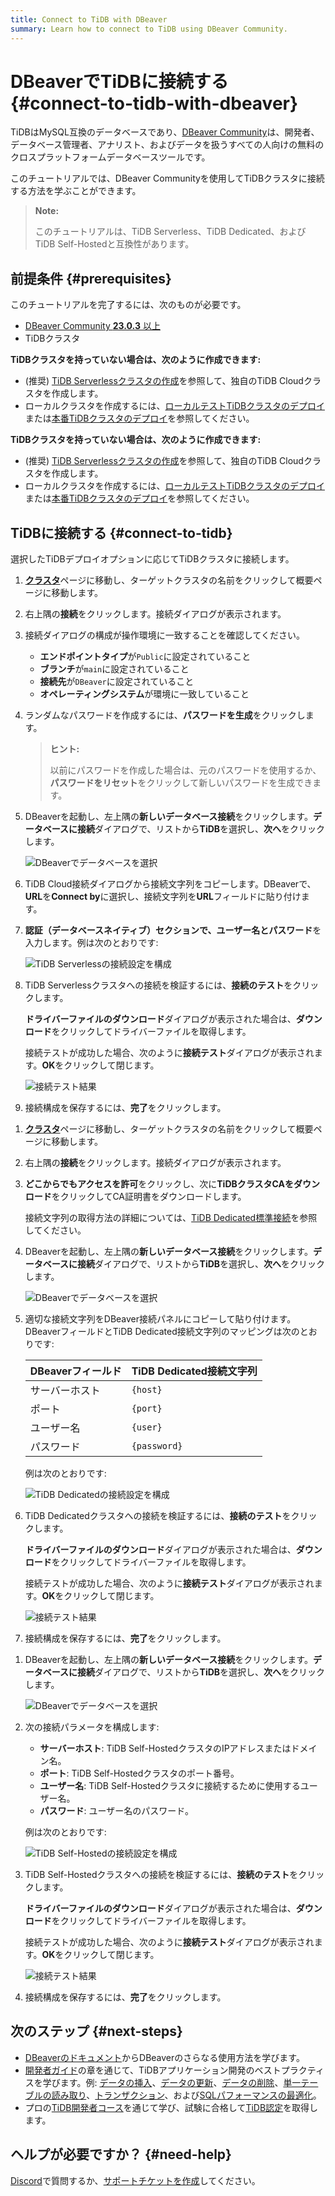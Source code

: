 ```yaml
---
title: Connect to TiDB with DBeaver
summary: Learn how to connect to TiDB using DBeaver Community.
---
```


# DBeaverでTiDBに接続する {#connect-to-tidb-with-dbeaver}

TiDBはMySQL互換のデータベースであり、[DBeaver Community](https://dbeaver.io/download/)は、開発者、データベース管理者、アナリスト、およびデータを扱うすべての人向けの無料のクロスプラットフォームデータベースツールです。

このチュートリアルでは、DBeaver Communityを使用してTiDBクラスタに接続する方法を学ぶことができます。

> **Note:**
>
> このチュートリアルは、TiDB Serverless、TiDB Dedicated、およびTiDB Self-Hostedと互換性があります。

## 前提条件 {#prerequisites}

このチュートリアルを完了するには、次のものが必要です。

- [DBeaver Community **23.0.3** 以上](https://dbeaver.io/download/)
- TiDBクラスタ

<CustomContent platform="tidb">

**TiDBクラスタを持っていない場合は、次のように作成できます:**

- (推奨) [TiDB Serverlessクラスタの作成](/develop/dev-guide-build-cluster-in-cloud.md)を参照して、独自のTiDB Cloudクラスタを作成します。
- ローカルクラスタを作成するには、[ローカルテストTiDBクラスタのデプロイ](/quick-start-with-tidb.md#deploy-a-local-test-cluster)または[本番TiDBクラスタのデプロイ](/production-deployment-using-tiup.md)を参照してください。

</CustomContent>
<CustomContent platform="tidb-cloud">

**TiDBクラスタを持っていない場合は、次のように作成できます:**

- (推奨) [TiDB Serverlessクラスタの作成](/develop/dev-guide-build-cluster-in-cloud.md)を参照して、独自のTiDB Cloudクラスタを作成します。
- ローカルクラスタを作成するには、[ローカルテストTiDBクラスタのデプロイ](https://docs.pingcap.com/tidb/stable/quick-start-with-tidb#deploy-a-local-test-cluster)または[本番TiDBクラスタのデプロイ](https://docs.pingcap.com/tidb/stable/production-deployment-using-tiup)を参照してください。

</CustomContent>

## TiDBに接続する {#connect-to-tidb}

選択したTiDBデプロイオプションに応じてTiDBクラスタに接続します。

<SimpleTab>
<div label="TiDB Serverless">

1. [**クラスタ**](https://tidbcloud.com/console/clusters)ページに移動し、ターゲットクラスタの名前をクリックして概要ページに移動します。

2. 右上隅の**接続**をクリックします。接続ダイアログが表示されます。

3. 接続ダイアログの構成が操作環境に一致することを確認してください。

   - **エンドポイントタイプ**が`Public`に設定されていること
   - **ブランチ**が`main`に設定されていること
   - **接続先**が`DBeaver`に設定されていること
   - **オペレーティングシステム**が環境に一致していること

4. ランダムなパスワードを作成するには、**パスワードを生成**をクリックします。

   > **ヒント:**
   >
   > 以前にパスワードを作成した場合は、元のパスワードを使用するか、**パスワードをリセット**をクリックして新しいパスワードを生成できます。

5. DBeaverを起動し、左上隅の**新しいデータベース接続**をクリックします。**データベースに接続**ダイアログで、リストから**TiDB**を選択し、**次へ**をクリックします。

   ![DBeaverでデータベースを選択](/media/develop/dbeaver-select-database.jpg)

6. TiDB Cloud接続ダイアログから接続文字列をコピーします。DBeaverで、**URL**を**Connect by**に選択し、接続文字列を**URL**フィールドに貼り付けます。

7. **認証（データベースネイティブ）**セクションで、**ユーザー名**と**パスワード**を入力します。例は次のとおりです:

   ![TiDB Serverlessの接続設定を構成](/media/develop/dbeaver-connection-settings-serverless.jpg)

8. TiDB Serverlessクラスタへの接続を検証するには、**接続のテスト**をクリックします。

   **ドライバーファイルのダウンロード**ダイアログが表示された場合は、**ダウンロード**をクリックしてドライバーファイルを取得します。

   接続テストが成功した場合、次のように**接続テスト**ダイアログが表示されます。**OK**をクリックして閉じます。

   ![接続テスト結果](/media/develop/dbeaver-connection-test.jpg)

9. 接続構成を保存するには、**完了**をクリックします。

</div>
<div label="TiDB Dedicated">

1. [**クラスタ**](https://tidbcloud.com/console/clusters)ページに移動し、ターゲットクラスタの名前をクリックして概要ページに移動します。

2. 右上隅の**接続**をクリックします。接続ダイアログが表示されます。

3. **どこからでもアクセスを許可**をクリックし、次に**TiDBクラスタCAをダウンロード**をクリックしてCA証明書をダウンロードします。

   接続文字列の取得方法の詳細については、[TiDB Dedicated標準接続](https://docs.pingcap.com/tidbcloud/connect-via-standard-connection)を参照してください。

4. DBeaverを起動し、左上隅の**新しいデータベース接続**をクリックします。**データベースに接続**ダイアログで、リストから**TiDB**を選択し、**次へ**をクリックします。

   ![DBeaverでデータベースを選択](/media/develop/dbeaver-select-database.jpg)

5. 適切な接続文字列をDBeaver接続パネルにコピーして貼り付けます。DBeaverフィールドとTiDB Dedicated接続文字列のマッピングは次のとおりです:

   | DBeaverフィールド | TiDB Dedicated接続文字列 |
   | ------------ | ------------------- |
   | サーバーホスト      | `{host}`            |
   | ポート          | `{port}`            |
   | ユーザー名        | `{user}`            |
   | パスワード        | `{password}`        |

   例は次のとおりです:

   ![TiDB Dedicatedの接続設定を構成](/media/develop/dbeaver-connection-settings-dedicated.jpg)

6. TiDB Dedicatedクラスタへの接続を検証するには、**接続のテスト**をクリックします。

   **ドライバーファイルのダウンロード**ダイアログが表示された場合は、**ダウンロード**をクリックしてドライバーファイルを取得します。

   接続テストが成功した場合、次のように**接続テスト**ダイアログが表示されます。**OK**をクリックして閉じます。

   ![接続テスト結果](/media/develop/dbeaver-connection-test.jpg)

7. 接続構成を保存するには、**完了**をクリックします。

</div>
<div label="TiDB Self-Hosted">

1. DBeaverを起動し、左上隅の**新しいデータベース接続**をクリックします。**データベースに接続**ダイアログで、リストから**TiDB**を選択し、**次へ**をクリックします。

   ![DBeaverでデータベースを選択](/media/develop/dbeaver-select-database.jpg)

2. 次の接続パラメータを構成します:

   - **サーバーホスト**: TiDB Self-HostedクラスタのIPアドレスまたはドメイン名。
   - **ポート**: TiDB Self-Hostedクラスタのポート番号。
   - **ユーザー名**: TiDB Self-Hostedクラスタに接続するために使用するユーザー名。
   - **パスワード**: ユーザー名のパスワード。

   例は次のとおりです:

   ![TiDB Self-Hostedの接続設定を構成](/media/develop/dbeaver-connection-settings-self-hosted.jpg)

3. TiDB Self-Hostedクラスタへの接続を検証するには、**接続のテスト**をクリックします。

   **ドライバーファイルのダウンロード**ダイアログが表示された場合は、**ダウンロード**をクリックしてドライバーファイルを取得します。

   接続テストが成功した場合、次のように**接続テスト**ダイアログが表示されます。**OK**をクリックして閉じます。

   ![接続テスト結果](/media/develop/dbeaver-connection-test.jpg)

4. 接続構成を保存するには、**完了**をクリックします。

</div>
</SimpleTab>

## 次のステップ {#next-steps}

- [DBeaverのドキュメント](https://github.com/dbeaver/dbeaver/wiki)からDBeaverのさらなる使用方法を学びます。
- [開発者ガイド](/develop/dev-guide-overview.md)の章を通じて、TiDBアプリケーション開発のベストプラクティスを学びます。例: [データの挿入](/develop/dev-guide-insert-data.md)、[データの更新](/develop/dev-guide-update-data.md)、[データの削除](/develop/dev-guide-delete-data.md)、[単一テーブルの読み取り](/develop/dev-guide-get-data-from-single-table.md)、[トランザクション](/develop/dev-guide-transaction-overview.md)、および[SQLパフォーマンスの最適化](/develop/dev-guide-optimize-sql-overview.md)。
- プロの[TiDB開発者コース](https://www.pingcap.com/education/)を通じて学び、試験に合格して[TiDB認定](https://www.pingcap.com/education/certification/)を取得します。

## ヘルプが必要ですか？ {#need-help}

[Discord](https://discord.gg/vYU9h56kAX)で質問するか、[サポートチケットを作成](https://support.pingcap.com/)してください。

